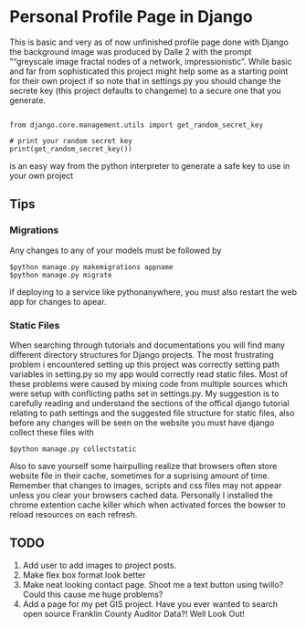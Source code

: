 # Personal Profile Page in Django
 This is basic and very as of now unfinished profile page done with Django the background image was produced by Dalle 2 with the prompt "“greyscale image fractal nodes of a network, impressionistic”. While basic and far from sophisticated this project might help some as a starting point for their
 own project if so note that in settings.py you should change the secrete key (this project defaults to changeme) to a secure one that you generate. 
 ```

from django.core.management.utils import get_random_secret_key

# print your random secret key 
print(get_random_secret_key())
 ```
 is an easy way from the python interpreter to generate a safe key to use in your own project
 ## Tips
 
 ### Migrations
 Any changes to any of your models must be followed by 
 ```
 $python manage.py makemigrations appname
 $python manage.py migrate
 ```
 if deploying to a service like pythonanywhere, you must also restart the web app for changes to apear. 
 ### Static Files
 
When searching through tutorials and documentations you will find many different directory structures for Django projects. The most frustrating problem i encountered setting up
this project was correctly setting path variables in setting.py so my app would correctly read static files. Most of these problems were caused by mixing code from multiple sources which were
setup with conflicting paths set in settings.py. My suggestion is to carefully reading and understand the sections of the offical django tutorial relating to path settings and
the suggested file structure for static files, also before any changes will be seen on the website you must have django collect these files with
```
$python manage.py collectstatic
```
Also to save yourself some hairpulling realize that browsers often store website file in their cache, sometimes for a suprising amount of time. Remember that changes to images, scripts and css files may not appear unless you clear your browsers cached data. Personally I installed the chrome extention cache killer which when activated forces the bowser to reload resources on each refresh. 
 
 ## TODO
 1. Add user to add images to project posts.
 2. Make flex box format look better
 2. Make neat looking contact page. Shoot me a text button using twillo? Could this cause me huge problems?
 3. Add a page for my pet GIS project. Have you ever wanted to search open source Franklin County Auditor Data?! Well Look Out!
 
